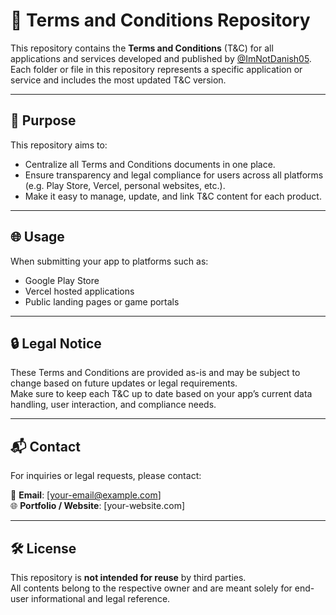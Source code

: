 # 📄 Terms and Conditions Repository

This repository contains the **Terms and Conditions** (T&C) for all applications and services developed and published by [@ImNotDanish05](https://github.com/ImNotDanish05).  
Each folder or file in this repository represents a specific application or service and includes the most updated T&C version.

---

## 🧾 Purpose

This repository aims to:

- Centralize all Terms and Conditions documents in one place.
- Ensure transparency and legal compliance for users across all platforms (e.g. Play Store, Vercel, personal websites, etc.).
- Make it easy to manage, update, and link T&C content for each product.

---

## 🌐 Usage

When submitting your app to platforms such as:

- Google Play Store  
- Vercel hosted applications  
- Public landing pages or game portals  

---

## 🔒 Legal Notice

These Terms and Conditions are provided as-is and may be subject to change based on future updates or legal requirements.  
Make sure to keep each T&C up to date based on your app’s current data handling, user interaction, and compliance needs.

---

## 📬 Contact

For inquiries or legal requests, please contact:

📧 **Email**: [your-email@example.com]  
🌐 **Portfolio / Website**: [your-website.com]

---

## 🛠 License

This repository is **not intended for reuse** by third parties.  
All contents belong to the respective owner and are meant solely for end-user informational and legal reference.
